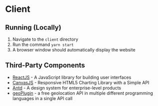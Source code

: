 # Client

## Running (Locally)
1. Navigate to the `client` directory
2. Run the command `yarn start` 
3. A browser window should automatically display the website

## Third-Party Components

* [ReactJS](https://reactjs.org/) - A JavaScript library for building user interfaces
* [CanvasJS](https://canvasjs.com/) - Responsive HTML5 Charting Library with a Simple API
* [Antd](https://ant.design/) - A design system for enterprise-level products
* [geoPlugin](https://www.geoplugin.com/) -  a free geolocation API in multiple different programming languages in a single API call